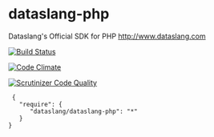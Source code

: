 # dataslang-php
Dataslang's Official SDK for PHP http://www.dataslang.com

[![Build Status](https://travis-ci.org/dataslang/dataslang-php.svg?branch=master)](https://travis-ci.org/dataslang/dataslang-php)

[![Code Climate](https://codeclimate.com/github/dataslang/dataslang-php/badges/gpa.svg)](https://codeclimate.com/github/dataslang/dataslang-php)

[![Scrutinizer Code Quality](https://scrutinizer-ci.com/g/dataslang/dataslang-php/badges/quality-score.png?b=master)](https://scrutinizer-ci.com/g/dataslang/dataslang-php/?branch=master) 


```
 {
   "require": {
      "dataslang/dataslang-php": "*"
   }
}
```
